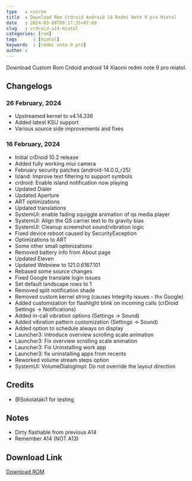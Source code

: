 ```yaml
---
type   : cusrom
title  : Download Rom Crdroid Android 14 Redmi Note 9 pro Miatol
date   : 2024-03-08T09:17:35+07:00
slug   : crdroid-a14-miatol
categories: [rom]
tags      : [miatol]
keywords  : [redmi note 9 pro]
author : 
---
```


Download Custom Rom Crdoid android 14 Xiaomi redmi note 9 pro miatol.

## Changelogs
### 26 February, 2024
- Upstreamed kernel to v4.14.336
- Added latest KSU support
- Various source side improvements and fixes

### 16 February, 2024
- Initial crDroid 10.2 release
- Added fully working miui camera
- February security patches (android-14.0.0_r25)
- Island: Improve text filtering to support symbols
- crdroid: Enable island notification now playing
- Updated Dialer
- Updated Aperture
- ART optimizations
- Updated translations
- SystemUI: enable fading squiggle animation of qs media player
- SystemUI: Align the QS carrier text to its gravity bias
- SystemUI: Cleanup screenshot sound/vibration logic
- Fixed device reboot caused by SecurityException
- Optimizations to ART
- Some other small optimizations
- Removed battery info from About page
- Updated Eleven
- Updated Webview to 121.0.6167.101
- Rebased some source changes
- Fixed Google translate login issues
- Set default landscape rows to 1
- Removed split notification shade
- Removed custom kernel string (causes Integrity issues - thx Google)
- Added customization for flashlight blink on incoming calls (crDroid Settings -> Notifications)
- Added in-call vibration options (Settings -> Sound)
- Added vibration pattern customization (Settings -> Sound)
- Added option to schedule always on display
- Launcher3: Introduce overview scrolling scale animation
- Launcher3: Fix overview scrolling scale animation
- Launcher3: Fix Uninstalling work app
- Launcher3: fix uninstalling apps from recents
- Reworked volume stream steps option
- SystemUI: VolumeDialogImpl: Do not override the layout direction

## Credits
- @Sokolataki1 for testing

## Notes
- Dirty flashable from previous A14
- Remember A14 (NOT A13)

## Download Link
[Download ROM](https://crdroid.net/miatoll/10)


